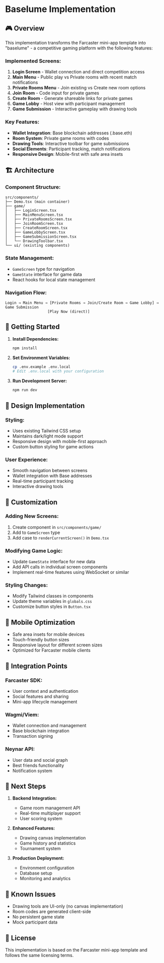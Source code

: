 # Baselume Implementation

## 🎮 Overview

This implementation transforms the Farcaster mini-app template into "baselume" - a competitive gaming platform with the following features:

### **Implemented Screens:**

1. **Login Screen** - Wallet connection and direct competition access
2. **Main Menu** - Public play vs Private rooms with recent match notifications
3. **Private Rooms Menu** - Join existing vs Create new room options
4. **Join Room** - Code input for private games
5. **Create Room** - Generate shareable links for private games
6. **Game Lobby** - Host view with participant management
7. **Game Submission** - Interactive gameplay with drawing tools

### **Key Features:**

- **Wallet Integration**: Base blockchain addresses (.base.eth)
- **Room System**: Private game rooms with codes
- **Drawing Tools**: Interactive toolbar for game submissions
- **Social Elements**: Participant tracking, match notifications
- **Responsive Design**: Mobile-first with safe area insets

## 🏗️ Architecture

### **Component Structure:**
```
src/components/
├── Demo.tsx (main container)
├── game/
│   ├── LoginScreen.tsx
│   ├── MainMenuScreen.tsx
│   ├── PrivateRoomsScreen.tsx
│   ├── JoinRoomScreen.tsx
│   ├── CreateRoomScreen.tsx
│   ├── GameLobbyScreen.tsx
│   ├── GameSubmissionScreen.tsx
│   └── DrawingToolbar.tsx
└── ui/ (existing components)
```

### **State Management:**
- `GameScreen` type for navigation
- `GameState` interface for game data
- React hooks for local state management

### **Navigation Flow:**
```
Login → Main Menu → [Private Rooms → Join/Create Room → Game Lobby] → Game Submission
                   [Play Now (direct)]
```

## 🚀 Getting Started

1. **Install Dependencies:**
   ```bash
   npm install
   ```

2. **Set Environment Variables:**
   ```bash
   cp .env.example .env.local
   # Edit .env.local with your configuration
   ```

3. **Run Development Server:**
   ```bash
   npm run dev
   ```

## 🎨 Design Implementation

### **Styling:**
- Uses existing Tailwind CSS setup
- Maintains dark/light mode support
- Responsive design with mobile-first approach
- Custom button styling for game actions

### **User Experience:**
- Smooth navigation between screens
- Wallet integration with Base addresses
- Real-time participant tracking
- Interactive drawing tools

## 🔧 Customization

### **Adding New Screens:**
1. Create component in `src/components/game/`
2. Add to `GameScreen` type
3. Add case to `renderCurrentScreen()` in `Demo.tsx`

### **Modifying Game Logic:**
- Update `GameState` interface for new data
- Add API calls in individual screen components
- Implement real-time features using WebSocket or similar

### **Styling Changes:**
- Modify Tailwind classes in components
- Update theme variables in `globals.css`
- Customize button styles in `Button.tsx`

## 📱 Mobile Optimization

- Safe area insets for mobile devices
- Touch-friendly button sizes
- Responsive layout for different screen sizes
- Optimized for Farcaster mobile clients

## 🔗 Integration Points

### **Farcaster SDK:**
- User context and authentication
- Social features and sharing
- Mini-app lifecycle management

### **Wagmi/Viem:**
- Wallet connection and management
- Base blockchain integration
- Transaction signing

### **Neynar API:**
- User data and social graph
- Best friends functionality
- Notification system

## 🎯 Next Steps

1. **Backend Integration:**
   - Game room management API
   - Real-time multiplayer support
   - User scoring system

2. **Enhanced Features:**
   - Drawing canvas implementation
   - Game history and statistics
   - Tournament system

3. **Production Deployment:**
   - Environment configuration
   - Database setup
   - Monitoring and analytics

## 🐛 Known Issues

- Drawing tools are UI-only (no canvas implementation)
- Room codes are generated client-side
- No persistent game state
- Mock participant data

## 📄 License

This implementation is based on the Farcaster mini-app template and follows the same licensing terms.

